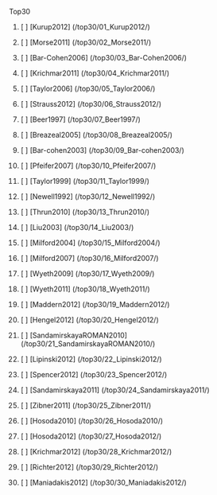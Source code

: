 Top30

1. [ ] [Kurup2012] (/top30/01_Kurup2012/)

2. [ ] [Morse2011] (/top30/02_Morse2011/)

3. [ ] [Bar-Cohen2006] (/top30/03_Bar-Cohen2006/)

4. [ ] [Krichmar2011] (/top30/04_Krichmar2011/)

5. [ ] [Taylor2006] (/top30/05_Taylor2006/)

6. [ ] [Strauss2012] (/top30/06_Strauss2012/)

7. [ ] [Beer1997] (/top30/07_Beer1997/)

8. [ ] [Breazeal2005] (/top30/08_Breazeal2005/)

9. [ ] [Bar-cohen2003] (/top30/09_Bar-cohen2003/)

10. [ ] [Pfeifer2007] (/top30/10_Pfeifer2007/)

11. [ ] [Taylor1999] (/top30/11_Taylor1999/)

12. [ ] [Newell1992] (/top30/12_Newell1992/)

13. [ ] [Thrun2010] (/top30/13_Thrun2010/)

14. [ ] [Liu2003] (/top30/14_Liu2003/)

15. [ ] [Milford2004] (/top30/15_Milford2004/)

16. [ ] [Milford2007] (/top30/16_Milford2007/)

17. [ ] [Wyeth2009] (/top30/17_Wyeth2009/)

18. [ ] [Wyeth2011] (/top30/18_Wyeth2011/)

19. [ ] [Maddern2012] (/top30/19_Maddern2012/)

20. [ ] [Hengel2012] (/top30/20_Hengel2012/)

21. [ ] [SandamirskayaROMAN2010] (/top30/21_SandamirskayaROMAN2010/)

22. [ ] [Lipinski2012] (/top30/22_Lipinski2012/)

23. [ ] [Spencer2012] (/top30/23_Spencer2012/)

24. [ ] [Sandamirskaya2011] (/top30/24_Sandamirskaya2011/)

25. [ ] [Zibner2011] (/top30/25_Zibner2011/)

26. [ ] [Hosoda2010] (/top30/26_Hosoda2010/)

27. [ ] [Hosoda2012] (/top30/27_Hosoda2012/)

28. [ ] [Krichmar2012] (/top30/28_Krichmar2012/)

29. [ ] [Richter2012] (/top30/29_Richter2012/)

30. [ ] [Maniadakis2012] (/top30/30_Maniadakis2012/)


